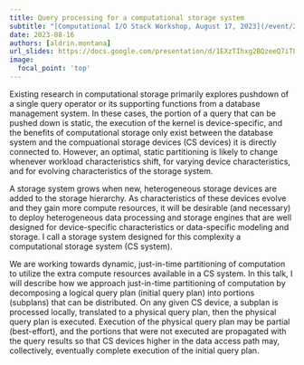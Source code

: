 ```yaml
---
title: Query processing for a computational storage system
subtitle: "[Computational I/O Stack Workshop, August 17, 2023](/event/20230817/)"
date: 2023-08-16
authors: [aldrin.montana]
url_slides: https://docs.google.com/presentation/d/1EXzTIhxg2BQzeeQ7iTLB8j9LTkVjEQTkbj48cfLqWPc/edit?usp=sharing
image:
  focal_point: 'top'
---
```


Existing research in computational storage primarily explores pushdown of a single query
operator or its supporting functions from a database management system. In these cases,
the portion of a query that can be pushed down is static, the execution of the kernel is
device-specific, and the benefits of computational storage only exist between the database
system and the compuational storage devices (CS devices) it is directly connected to.
However, an optimal, static partitioning is likely to change whenever workload
characteristics shift, for varying device characteristics, and for evolving
characteristics of the storage system.

A storage system grows when new, heterogeneous storage devices are added to the storage
hierarchy. As characteristics of these devices evolve and they gain more compute
resources, it will be desirable (and necessary) to deploy heterogeneous data processing
and storage engines that are well designed for device-specific characteristics or
data-specific modeling and storage. I call a storage system designed for this complexity a
computational storage system (CS system).

We are working towards dynamic, just-in-time partitioning of computation to utilize the
extra compute resources available in a CS system. In this talk, I will describe how we
approach just-in-time partitioning of computation by decomposing a logical query plan
(initial query plan) into portions (subplans) that can be distributed. On any given CS
device, a subplan is processed locally, translated to a physical query plan, then the
physical query plan is executed. Execution of the physical query plan may be partial
(best-effort), and the portions that were not executed are propagated with the query
results so that CS devices higher in the data access path may, collectively, eventually
complete execution of the initial query plan.
